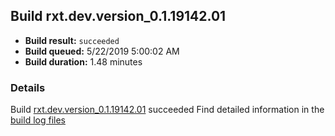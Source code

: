 ## Build rxt.dev.version_0.1.19142.01
- **Build result:** `succeeded`
- **Build queued:** 5/22/2019 5:00:02 AM
- **Build duration:** 1.48 minutes
### Details
Build [rxt.dev.version_0.1.19142.01](https://winappstudio.visualstudio.com/web/build.aspx?pcguid=a4ef43be-68ce-4195-a619-079b4d9834c2&builduri=vstfs%3a%2f%2f%2fBuild%2fBuild%2f28059) succeeded
Find detailed information in the [build log files](https://uwpctdiags.blob.core.windows.net/buildlogs/rxt.dev.version_0.1.19142.01_logs.zip)
